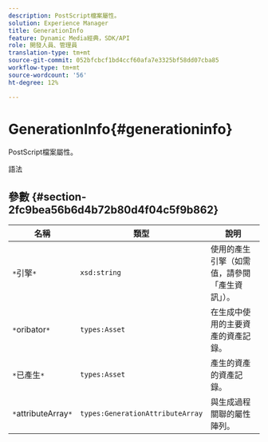 ```yaml
---
description: PostScript檔案屬性。
solution: Experience Manager
title: GenerationInfo
feature: Dynamic Media經典，SDK/API
role: 開發人員、管理員
translation-type: tm+mt
source-git-commit: 052bfcbcf1bd4ccf60afa7e3325bf58dd07cba85
workflow-type: tm+mt
source-wordcount: '56'
ht-degree: 12%

---
```



# GenerationInfo{#generationinfo}

PostScript檔案屬性。

語法

## 參數 {#section-2fc9bea56b6d4b72b80d4f04c5f9b862}

| 名稱 | 類型 | 說明 |
|---|---|---|
| `*`引擎`*` | `xsd:string` | 使用的產生引擎（如需值，請參閱「產生資訊」）。 |
| `*`oribator`*` | `types:Asset` | 在生成中使用的主要資產的資產記錄。 |
| `*`已產生`*` | `types:Asset` | 產生的資產的資產記錄。 |
| `*`attributeArray`*` | `types:GenerationAttributeArray` | 與生成過程關聯的屬性陣列。 |

